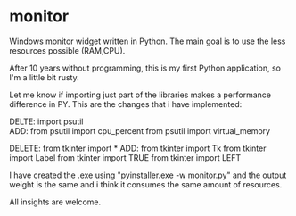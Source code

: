 # monitor
Windows monitor widget written in Python. The main goal is to use the less resources possible (RAM,CPU).

After 10 years without programming, this is my first Python application, so I'm a little bit rusty.

Let me know if importing just part of the libraries makes a performance difference in PY. This are the changes that i have implemented:

DELTE: import psutil  
ADD: from psutil import cpu_percent
     from psutil import virtual_memory
                   
DELETE: from tkinter import *
ADD: from tkinter import Tk
     from tkinter import Label
     from tkinter import TRUE
     from tkinter import LEFT

I have created the .exe using "pyinstaller.exe -w monitor.py"  and the output weight is the same and i think it consumes the same amount of resources.

All insights are welcome.
